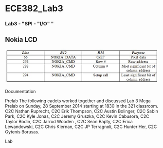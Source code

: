 ECE382_Lab3
===========
### Lab3 - "SPI - "I/O" "


## Nokia LCD

![LCD](https://raw.githubusercontent.com/gytenis98/ECE382_Lab3/master/nokialcd.JPG?raw=true "LCD")


Documentation

Prelab
The following cadets worked together and discussed Lab 3 Mega Prelab on Sunday, 28 September 2014 starting at 1830 in the 321 classroom. C2C Nathan Ruprecht, C2C Erik Thompson, C2C Austin Bolinger, C2C Sabin Park, C2C Kyle Jonas, C2C Jeremy Gruszka, C2C Kevin Cabusora, C2C Taylor Bodin, C2C Jarrod Wooden , C2C Sean Bapty, C2C Erica Lewandowski, C2C Chris Kiernan, C2C JP Terragnoli, C2C Hunter Her, C2C Gytenis Borusas.

Lab
